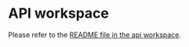 # API workspace
Please refer to the [README file in the api workspace](https://github.com/UKForeignOffice/notarial-api/tree/main/api/README.md).